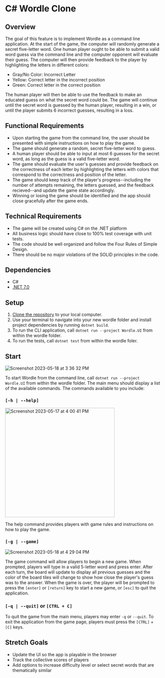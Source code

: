 # C# Wordle Clone

## Overview

The goal of this feature is to implement Wordle as a command line application. At the start of the game, the computer will randomly generate a secret five-letter word. One human player ought to be able to submit a valid word guess via the command line and the computer opponent will evaluate their guess. The computer will then provide feedback to the player by highlighting the letters in different colors:
* Gray/No Color: Incorrect Letter
* Yellow: Correct letter in the incorrect position
* Green: Correct letter in the correct position

The human player will then be able to use the feedback to make an educated guess on what the secret word could be. The game will continue until the secret word is guessed by the human player, resulting in a win, or until the player submits 6 incorrect guesses, resulting in a loss.

## Functional Requirements

* Upon starting the game from the command line, the user should be presented with simple instructions on how to play the game.
* The game should generate a random, secret five-letter word to guess.
* A human player should be able to input at most 6 guesses for the secret word, as long as the guess is a valid five-letter word.
* The game should evaluate the user's guesses and provide feedback on the correctness of each letter by highlighting the letters with colors that correspond to the correctness and position of the letter.
* The game should keep track of the player's progress--including the number of attempts remaining, the letters guessed, and the feedback recieved--and update the game state accordingly.
* Winning or losing the game should be identified and the app should close gracefully after the game ends.

## Technical Requirements

* The game will be created using C# on the .NET platform
* All business logic should have close to 100% test coverage with unit tests.
* The code should be well organized and follow the Four Rules of Simple Design.
* There should be no major violations of the SOLID principles in the code.

## Dependencies
* C#
* [.NET 7.0](https://dotnet.microsoft.com/en-us/download/dotnet/7.0)

## Setup
1. [Clone the repository](https://docs.github.com/en/repositories/creating-and-managing-repositories/cloning-a-repository) to your local computer.
2. Use your terminal to navigate into your new wordle folder and install project dependencies by running `dotnet build`.
3. To run the CLI application, call `dotnet run --project Wordle.UI` from within the wordle folder.
4. To run the tests, call `dotnet test` from within the wordle foler.

## Start

![Screenshot 2023-05-18 at 3 36 32 PM](https://github.com/kelseyroy/wordle/assets/89801075/57eaff95-22d5-43f6-b738-57a10224b50a)

To start Wordle from the command line, call `dotnet run --project Wordle.UI` from within the wordle folder. The main menu should display a list of the available commands. The commands available to you include:

### `[-h | --help]`

<img width="354" alt="Screenshot 2023-05-17 at 4 00 41 PM" src="https://github.com/kelseyroy/wordle/assets/89801075/23c7a406-ab8f-42fb-aa92-ea36ab47ba60">

The help command provides players with game rules and instructions on how to play the game.

### `[-g | --game]`

![Screenshot 2023-05-18 at 4 29 04 PM](https://github.com/kelseyroy/wordle/assets/89801075/2f0a871c-c5c6-4cb7-9438-a2c9b8181a6e)

The game command will allow players to begin a new game. When prompted, players will type in a valid 5-letter word and press enter. After each turn, the board will update to display all previous guesses and the color of the board tiles will change to show how close the player's guess was to the answer. When the game is over, the player will be prompted to press the `[enter]` or `[return]` key to start a new game, or `[esc]` to quit the application.

### `[-q | --quit]` or `[CTRL + C]`
To quit the game from the main menu, players may enter `-q` or `--quit`. To exit the application from the game page, players must press the `[CTRL]` + `[C]` keys.

## Stretch Goals
* Update the UI so the app is playable in the browser
* Track the collective scores of players
* Add options to increase difficulty level or select secret words that are thematically similar

